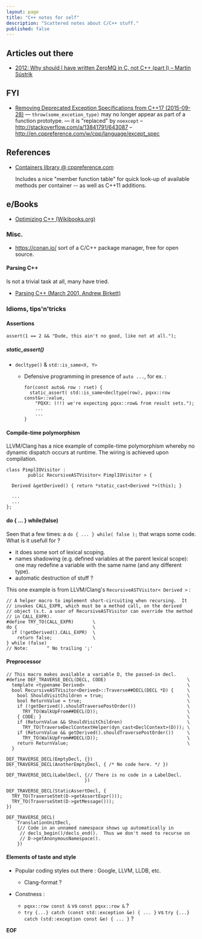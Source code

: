 ```yaml
---
layout: page
title: "C++ notes for self"
description: "Scattered notes about C/C++ stuff."
published: false
---
```


## Articles out there

* [2012: Why should I have written ZeroMQ in C, not C++ (part I) – Martin Sústrik](http://250bpm.com/blog:4)


## FYI

* [Removing Deprecated Exception Specifications from C++17 (2015-09-28)](http://www.open-std.org/jtc1/sc22/wg21/docs/papers/2015/p0003r0.html#1.0)
  — `throw(some_excetion_type)` may no longer appear as part of a function
  prototype. — it is "replaced" by `noexcept`
  – <http://stackoverflow.com/a/13841791/643087>
  – <http://en.cppreference.com/w/cpp/language/except_spec>


## References

* [Containers library @ cppreference.com](http://en.cppreference.com/w/cpp/container)

  Includes a nice "member function table" for quick look-up of available methods
  per container -- as well as C++11 additions.


## e/Books

* [Optimizing C++ (Wikibooks.org)](https://en.wikibooks.org/wiki/Optimizing_C%2B%2B)

### Misc.

* <https://conan.io/> sort of a C/C++ package manager, free for open source.
#### Parsing C++

Is not a trivial task at all, many have tried.

* [Parsing C++ (March 2001, Andrew Birkett)](http://www.nobugs.org/developer/parsingcpp/)

### Idioms, tips'n'tricks

#### Assertions

    assert(1 == 2 && "Dude, this ain't no good, like not at all.");

##### static_assert()

* `decltype()` & `std::is_same<X, Y>`
    - Defensive programming in presence of `auto ...`, for ex. :

          for(const auto& row : rset) {
            static_assert( std::is_same<decltype(row), pqxx::row const&>::value,
              "PQXX: (!!) we're expecting pqxx::row& from result sets.");
              ...
              ...
          }

#### Compile-time polymorphism

LLVM/Clang has a nice example of compile-time polymorphism whereby no dynamic dispatch occurs at runtime.  The wiring is achieved upon compilation.

    class PimplIOVisitor :
            public RecursiveASTVisitor< PimplIOVisitor > {

      Derived &getDerived() { return *static_cast<Derived *>(this); }

      ...
      ...
    };

#### do { ... } while(false)

Seen that a few times: a `do { ... } while( false );` that wraps some code. What is it usefull for ?

* it does some sort of lexical scoping.
* names shadowing (e.g. defined variables at the parent lexical scope): one may redefine a variable with the same name (and any different type).
* automatic destruction of stuff ?

This one example is from LLVM/Clang's `RecursiveASTVisitor< Derived >` :

    // A helper macro to implement short-circuiting when recursing.  It
    // invokes CALL_EXPR, which must be a method call, on the derived
    // object (s.t. a user of RecursiveASTVisitor can override the method
    // in CALL_EXPR).
    #define TRY_TO(CALL_EXPR)       \
    do {                            \
      if (!getDerived().CALL_EXPR)  \
        return false;               \
    } while (false)
    // Note:       ^ No trailing ';'

#### Preprocessor

    // This macro makes available a variable D, the passed-in decl.
    #define DEF_TRAVERSE_DECL(DECL, CODE)                              \
      template <typename Derived>                                      \
      bool RecursiveASTVisitor<Derived>::Traverse##DECL(DECL *D) {     \
        bool ShouldVisitChildren = true;                               \
        bool ReturnValue = true;                                       \
        if (!getDerived().shouldTraversePostOrder())                   \
          TRY_TO(WalkUpFrom##DECL(D));                                 \
        { CODE; }                                                      \
        if (ReturnValue && ShouldVisitChildren)                        \
          TRY_TO(TraverseDeclContextHelper(dyn_cast<DeclContext>(D))); \
        if (ReturnValue && getDerived().shouldTraversePostOrder())     \
          TRY_TO(WalkUpFrom##DECL(D));                                 \
        return ReturnValue;                                            \
      }

    DEF_TRAVERSE_DECL(EmptyDecl, {})
    DEF_TRAVERSE_DECL(AnotherEmptyDecl, { /* No code here. */ })

    DEF_TRAVERSE_DECL(LabelDecl, {// There is no code in a LabelDecl.
                                 })

    DEF_TRAVERSE_DECL(StaticAssertDecl, {
      TRY_TO(TraverseStmt(D->getAssertExpr()));
      TRY_TO(TraverseStmt(D->getMessage()));
    })

    DEF_TRAVERSE_DECL(
        TranslationUnitDecl,
        {// Code in an unnamed namespace shows up automatically in
         // decls_begin()/decls_end().  Thus we don't need to recurse on
         // D->getAnonymousNamespace().
        })




#### Elements of taste and style

* Popular coding styles out there : Google, LLVM, LLDB, etc.
    - Clang-format ?

* Constness :
    - `pqxx::row const &` vs `const pqxx::row &` ?
    - `try {...} catch (const std::exception &e) { ... }`
    vs `try {...} catch (std::exception const &e) { ... }` ?

__EOF__
